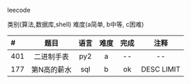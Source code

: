 leecode

类别(算法,数据库,shell)
难度(a简单, b中等, c困难)

|#|题目|语言|难度|完成|注释|
|:-|:-:|:-:|:-:|:-:|:-:|
|401|二进制手表|py2|a|--|--|
|177| 第N高的薪水|sql|b|ok|DESC LIMIT|

